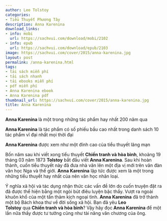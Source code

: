 ```yaml
---
author: Leo Tolstoy
categories:
- Tiểu Thuyết Phương Tây
description: Anna Karenina
download_links:
- info: mobi
  url: https://sachvui.com/download/mobi/2102
- info: epub
  url: https://sachvui.com/download/epub/2103
image: https://sachvui.com/cover/2015/anna-karenina.jpg
layout: post
permalink: /anna-karenina.html
tags:
- tải sách miễn phí
- tải sách nhanh
- tải ebooks miễn phí
- pdf miễn phí
- Anna Karenina ebook
- Anna Karenina pdf
thumbnail_url: https://sachvui.com/cover/2015/anna-karenina.jpg
title: Anna Karenina
---
```


 <div class="item-desc text-justify"> <p><strong>Anna Karenina </strong>là một trong những tác phẩm hay nhất 200 năm qua</p><p><strong>Anna Karenina</strong> là tác phẩm có số phiếu bầu cao nhất trong danh sách 10 tác phẩm vĩ đại nhất mọi thời đại</p><p><strong>Anna Karenina</strong> được xem như một đỉnh cao của tiểu thuyết lãng mạn</p><p>Bốn năm sau khi viết xong tiểu thuyết <strong>Chiến tranh và hòa bình</strong>, khoảng 19 tháng 03 năm 1873 <strong>Tolstoy</strong> bắt đầu viết <strong>Anna Karenina</strong>. Sau khi hoàn thành, cuốn tiểu thuyết này đã đưa nhà văn lên một địa vị mới trên văn đàn văn học Nga và thế giới. <strong>Anna Karenina</strong> lập tức được xem là một trong những tiểu thuyết hay nhất của nên văn học nhân loại.</p><p>Ý nghĩa xã hội và tác dụng nhận thức các vấn đề lớn do cuốn truyện đặt ra đã được thể hiện bằng một ngòi bút điêu luyện bậc thầy. Vượt ra ngoài khuôn khổ của một tấn thảm kịch ngoại tình. <strong>Anna Karenina</strong> đã trở thành một bộ Bách khoa thư về đời sống xã hội. Bạn đã yêu <strong>Leo Tolstoy</strong> qua <strong>Chiến tranh và hòa bình</strong>? Vậy hãy đọc<strong> Anna Karenina </strong>để một lần nữa thấy được tư tưởng cũng như tài năng văn chương của ông.</p> </div>